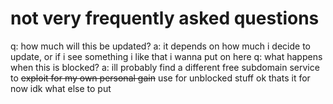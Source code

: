 # not very frequently asked questions
  q: how much will this be updated?
  a: it depends on how much i decide to update, or if i see something i like that i wanna put on here
  q: what happens when this is blocked?
  a: ill probably find a different free subdomain service to ~~exploit for my own personal gain~~ use for unblocked stuff
  ok thats it for now idk what else to put
